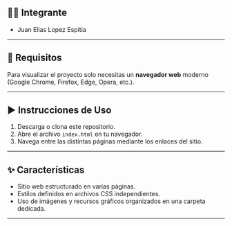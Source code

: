 

## 👨‍💻 Integrante

- Juan Elias Lopez Espitia 


---

## 🚀 Requisitos

Para visualizar el proyecto solo necesitas un **navegador web** moderno (Google Chrome, Firefox, Edge, Opera, etc.).

---

## ▶️ Instrucciones de Uso

1. Descarga o clona este repositorio.  
2. Abre el archivo `index.html` en tu navegador.  
3. Navega entre las distintas páginas mediante los enlaces del sitio.  

---

## ✨ Características

- Sitio web estructurado en varias páginas.  
- Estilos definidos en archivos CSS independientes.  
- Uso de imágenes y recursos gráficos organizados en una carpeta dedicada.  

---
